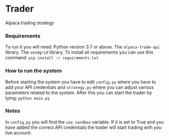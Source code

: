 # Trader
Alpaca trading strategy

### Requirements
To run it you will need:
Python version 3.7 or above.
The ```alpaca-trade-api``` library.
The ```sendgrid``` library.
To install all requirements you can use this command:
```pip install -r requirements.txt```

### How to run the system
Before starting the system you have to edit ```config.py``` where you have to add your API credentials and ```strategy.py``` where you can adjust various parameters related to the system.
After this you can start the trader by tying:
```python main.py```

### Notes
In ```config.py``` you will find the ```use_sandbox``` variable. If it is set to True and you have added the correct API credentials the trader will start trading with you live account.